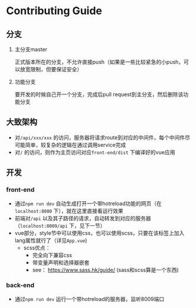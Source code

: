 # Contributing Guide

## 分支

1. 主分支master

   正式版本所在的分支，不允许直接push（如果是一些比较紧急的小push，可以放宽限制，但要保证安全）

2. 功能分支

   要开发的时候自己开一个分支，完成后pull request到主分支，然后删除该功能分支

## 大致架构

* 对`/api/xxx/xxx` 的访问，服务器将请求route到对应的中间件，每个中间件尽可能简单，较复杂的逻辑在通过调用service完成
* 对`/` 的访问，则作为主页访问对应`front-end/dist` 下编译好的vue应用

## 开发

### front-end

* 通过`npm run dev` 自动生成打开一个带hotreload功能的网页（在`localhost:8080` 下），就在这里直接看运行效果
* 前端对`/api` 以及其子路径的请求，自动转发到对应的服务器（`localhost:8009/api` 下，见下一节）
* vue部分，style节中可以使用css，也可以使用scss，只要在该标签上加入lang属性就行了（详见`App.vue`)
  * scss优点：
    * 完全向下兼容css
    * 带变量声明和选择器嵌套
    * see： https://www.sass.hk/guide/ (sass和scss算是一个东西)

### back-end

* 通过`npm run dev` 运行一个带hotreload的服务器，监听8009端口